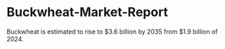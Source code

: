 # Buckwheat-Market-Report
Buckwheat is estimated to rise to $3.6 billion by 2035 from $1.9 billion of 2024.
